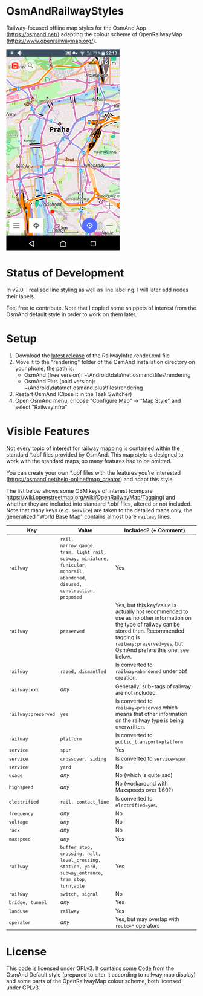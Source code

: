 # OsmAndRailwayStyles
Railway-focused offline map styles for the OsmAnd App (https://osmand.net/) adapting the colour scheme of OpenRailwayMap (https://www.openrailwaymap.org/).

<img src="https://github.com/fuzzysolutions/OsmAndRailwayStyles/blob/master/Screenshots/praha.png" alt="Screenshot of v1.0" width="300"/>

# Status of Development
In v2.0, I realised line styling as well as line labeling. I will later add nodes their labels.

Feel free to contribute. Note that I copied some snippets of interest from the OsmAnd default style in order to work on them later.

# Setup
1. Download the [latest release](https://github.com/fuzzysolutions/OsmAndRailwayStyles/releases/latest) of the RailwayInfra.render.xml file
2. Move it to the "rendering" folder of the OsmAnd installation directory on your phone, the path is:
   * OsmAnd (free version): ~\Android\data\net.osmand\files\rendering
   * OsmAnd Plus (paid version): ~\Android\data\net.osmand.plus\files\rendering
3. Restart OsmAnd (Close it in the Task Switcher)
4. Open OsmAnd menu, choose "Configure Map" -> "Map Style" and select "RailwayInfra"

# Visible Features
Not every topic of interest for railway mapping is contained within the standard *.obf files provided by OsmAnd.
This map style is designed to work with the standard maps, so many features had to be omitted.

You can create your own *.obf files with the features you're interested (https://osmand.net/help-online#map_creator) and adapt this style.

The list below shows some OSM keys of interest (compare https://wiki.openstreetmap.org/wiki/OpenRailwayMap/Tagging) and whether they are included into standard *.obf files, altered or not included.
Note that many keys (e.g. `service`) are taken to the detailed maps only, the generalized "World Base Map" contains almost bare `railway` lines.

Key | Value | Included? (+ Comment)
--- | ------| ----------
`railway` | `rail, narrow_gauge, tram, light_rail, subway, miniature, funicular, monorail, abandoned, disused, construction, proposed` | Yes
`railway` | `preserved` | Yes, but this key/value is actually not recommended to use as no other information on the type of railway can be stored then. Recommended tagging is `railway:preserved=yes`, but OsmAnd prefers this one, see below.
`railway` | `razed, dismantled` | Is converted to `railway=abandoned` under obf creation.
`railway:xxx` | _any_ | Generally, sub-tags of railway are not included.
`railway:preserved` | `yes` | Is converted to `railway=preserved` which means that other information on the railway type is being overwritten.
`railway` | `platform` | Is converted to `public_transport=platform`
`service` | `spur` | Yes
`service` | `crossover, siding` | Is converted to `service=spur`
`service` | `yard` | No
`usage` | _any_ | No (which is quite sad)
`highspeed` | _any_ | No (workaround with Maxspeeds over 160?)
`electrified` | `rail, contact_line` | Is converted to `electrified=yes`.
`frequency` | _any_ | No
`voltage` | _any_ | No
`rack` | _any_ | No
`maxspeed` | _any_ | Yes
`railway` | `buffer_stop, crossing, halt, level_crossing, station, yard, subway_entrance, tram_stop, turntable` | Yes
`railway` | `switch, signal` | No
`bridge, tunnel` | _any_ | Yes
`landuse` | `railway` | Yes
`operator` | _any_ | Yes, but may overlap with `route=*` operators


# License
This code is licensed under GPLv3.
It contains some Code from the OsmAnd Default style (prepared to alter it according to railway map display) and some parts of the OpenRailwayMap colour scheme, both licensed under GPLv3.
